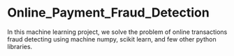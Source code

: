 # Online_Payment_Fraud_Detection
In this machine learning project, we solve the problem of online transactions fraud detecting using machine numpy, scikit learn, and few other python libraries.
